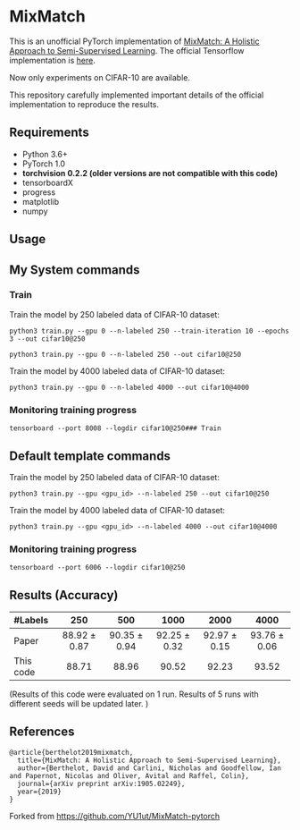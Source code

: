 # MixMatch
This is an unofficial PyTorch implementation of [MixMatch: A Holistic Approach to Semi-Supervised Learning](https://arxiv.org/abs/1905.02249). 
The official Tensorflow implementation is [here](https://github.com/google-research/mixmatch).

Now only experiments on CIFAR-10 are available.

This repository carefully implemented important details of the official implementation to reproduce the results.


## Requirements
- Python 3.6+
- PyTorch 1.0
- **torchvision 0.2.2 (older versions are not compatible with this code)** 
- tensorboardX
- progress
- matplotlib
- numpy

## Usage
## My System commands
### Train
Train the model by 250 labeled data of CIFAR-10 dataset:
```
python3 train.py --gpu 0 --n-labeled 250 --train-iteration 10 --epochs 3 --out cifar10@250
```

```
python3 train.py --gpu 0 --n-labeled 250 --out cifar10@250
```

Train the model by 4000 labeled data of CIFAR-10 dataset:

```
python3 train.py --gpu 0 --n-labeled 4000 --out cifar10@4000
```

### Monitoring training progress
```
tensorboard --port 8008 --logdir cifar10@250### Train
```
## Default template commands
Train the model by 250 labeled data of CIFAR-10 dataset:

```
python3 train.py --gpu <gpu_id> --n-labeled 250 --out cifar10@250
```

Train the model by 4000 labeled data of CIFAR-10 dataset:

```
python3 train.py --gpu <gpu_id> --n-labeled 4000 --out cifar10@4000
```

### Monitoring training progress
```
tensorboard --port 6006 --logdir cifar10@250
```

## Results (Accuracy)
| #Labels | 250 | 500 | 1000 | 2000| 4000 |
|:---|:---:|:---:|:---:|:---:|:---:|
|Paper | 88.92 ± 0.87 | 90.35 ± 0.94 | 92.25 ± 0.32| 92.97 ± 0.15 |93.76 ± 0.06|
|This code | 88.71 | 88.96 | 90.52 | 92.23 | 93.52 |

(Results of this code were evaluated on 1 run. Results of 5 runs with different seeds will be updated later. )

## References
```
@article{berthelot2019mixmatch,
  title={MixMatch: A Holistic Approach to Semi-Supervised Learning},
  author={Berthelot, David and Carlini, Nicholas and Goodfellow, Ian and Papernot, Nicolas and Oliver, Avital and Raffel, Colin},
  journal={arXiv preprint arXiv:1905.02249},
  year={2019}
}
```
Forked from https://github.com/YU1ut/MixMatch-pytorch
